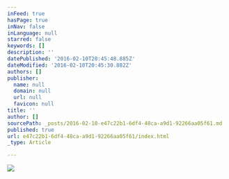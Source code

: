 ```yaml
---
inFeed: true
hasPage: true
inNav: false
inLanguage: null
starred: false
keywords: []
description: ''
datePublished: '2016-02-10T20:45:48.885Z'
dateModified: '2016-02-10T20:45:30.882Z'
authors: []
publisher:
  name: null
  domain: null
  url: null
  favicon: null
title: ''
author: []
sourcePath: _posts/2016-02-10-e47c22b1-6df4-48ca-a9d1-92266aa05f61.md
published: true
url: e47c22b1-6df4-48ca-a9d1-92266aa05f61/index.html
_type: Article

---
```

![](https://the-grid-user-content.s3-us-west-2.amazonaws.com/c3a1817e-5c0b-4d42-b3ea-29af209f4416.jpg)
